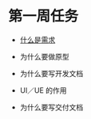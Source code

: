 # 第一周任务


- [什么是需求](https://github.com/public-class/season-one/issues/1)

- 为什么要做原型

- 为什么要写开发文档

- UI／UE 的作用

- 为什么要写交付文档

